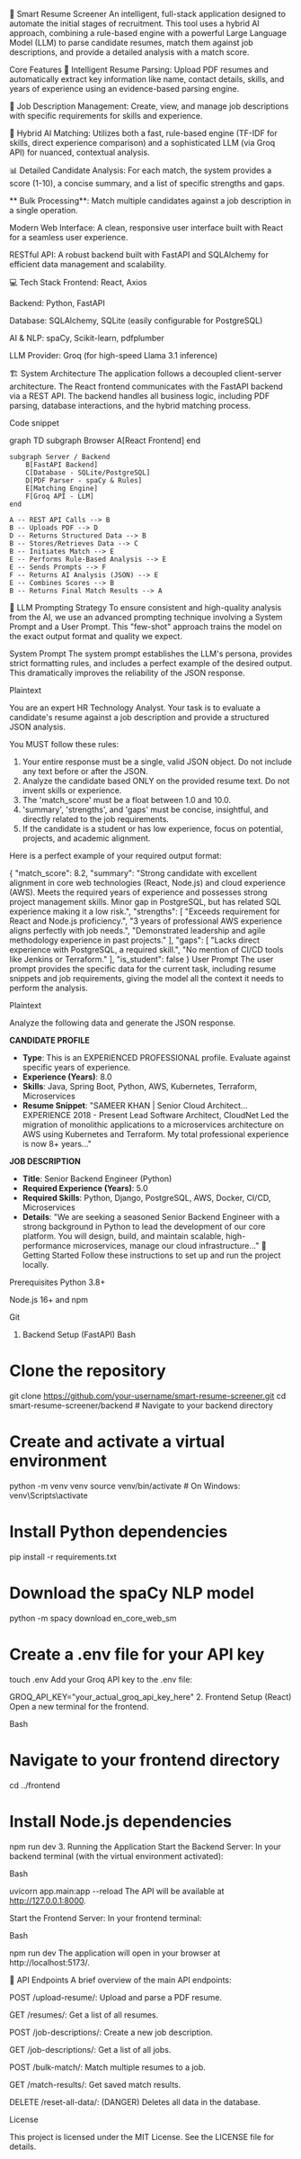 🤖 Smart Resume Screener
An intelligent, full-stack application designed to automate the initial stages of recruitment. This tool uses a hybrid AI approach, combining a rule-based engine with a powerful Large Language Model (LLM) to parse candidate resumes, match them against job descriptions, and provide a detailed analysis with a match score.

Core Features
📄 Intelligent Resume Parsing: Upload PDF resumes and automatically extract key information like name, contact details, skills, and years of experience using an evidence-based parsing engine.

💼 Job Description Management: Create, view, and manage job descriptions with specific requirements for skills and experience.

🧠 Hybrid AI Matching: Utilizes both a fast, rule-based engine (TF-IDF for skills, direct experience comparison) and a sophisticated LLM (via Groq API) for nuanced, contextual analysis.

📊 Detailed Candidate Analysis: For each match, the system provides a score (1-10), a concise summary, and a list of specific strengths and gaps.

** Bulk Processing**: Match multiple candidates against a job description in a single operation.

Modern Web Interface: A clean, responsive user interface built with React for a seamless user experience.

RESTful API: A robust backend built with FastAPI and SQLAlchemy for efficient data management and scalability.

💻 Tech Stack
Frontend: React, Axios

Backend: Python, FastAPI

Database: SQLAlchemy, SQLite (easily configurable for PostgreSQL)

AI & NLP: spaCy, Scikit-learn, pdfplumber

LLM Provider: Groq (for high-speed Llama 3.1 inference)

🏗️ System Architecture
The application follows a decoupled client-server architecture. The React frontend communicates with the FastAPI backend via a REST API. The backend handles all business logic, including PDF parsing, database interactions, and the hybrid matching process.

Code snippet

graph TD
    subgraph Browser
        A[React Frontend]
    end

    subgraph Server / Backend
        B[FastAPI Backend]
        C[Database - SQLite/PostgreSQL]
        D[PDF Parser - spaCy & Rules]
        E[Matching Engine]
        F[Groq API - LLM]
    end

    A -- REST API Calls --> B
    B -- Uploads PDF --> D
    D -- Returns Structured Data --> B
    B -- Stores/Retrieves Data --> C
    B -- Initiates Match --> E
    E -- Performs Rule-Based Analysis --> E
    E -- Sends Prompts --> F
    F -- Returns AI Analysis (JSON) --> E
    E -- Combines Scores --> B
    B -- Returns Final Match Results --> A
🧠 LLM Prompting Strategy
To ensure consistent and high-quality analysis from the AI, we use an advanced prompting technique involving a System Prompt and a User Prompt. This "few-shot" approach trains the model on the exact output format and quality we expect.

System Prompt
The system prompt establishes the LLM's persona, provides strict formatting rules, and includes a perfect example of the desired output. This dramatically improves the reliability of the JSON response.

Plaintext

You are an expert HR Technology Analyst. Your task is to evaluate a candidate's resume against a job description and provide a structured JSON analysis.

You MUST follow these rules:
1.  Your entire response must be a single, valid JSON object. Do not include any text before or after the JSON.
2.  Analyze the candidate based ONLY on the provided resume text. Do not invent skills or experience.
3.  The 'match_score' must be a float between 1.0 and 10.0.
4.  'summary', 'strengths', and 'gaps' must be concise, insightful, and directly related to the job requirements.
5.  If the candidate is a student or has low experience, focus on potential, projects, and academic alignment.

Here is a perfect example of your required output format:

{
  "match_score": 8.2,
  "summary": "Strong candidate with excellent alignment in core web technologies (React, Node.js) and cloud experience (AWS). Meets the required years of experience and possesses strong project management skills. Minor gap in PostgreSQL, but has related SQL experience making it a low risk.",
  "strengths": [
    "Exceeds requirement for React and Node.js proficiency.",
    "3 years of professional AWS experience aligns perfectly with job needs.",
    "Demonstrated leadership and agile methodology experience in past projects."
  ],
  "gaps": [
    "Lacks direct experience with PostgreSQL, a required skill.",
    "No mention of CI/CD tools like Jenkins or Terraform."
  ],
  "is_student": false
}
User Prompt
The user prompt provides the specific data for the current task, including resume snippets and job requirements, giving the model all the context it needs to perform the analysis.

Plaintext

Analyze the following data and generate the JSON response.

**CANDIDATE PROFILE**
- **Type**: This is an EXPERIENCED PROFESSIONAL profile. Evaluate against specific years of experience.
- **Experience (Years)**: 8.0
- **Skills**: Java, Spring Boot, Python, AWS, Kubernetes, Terraform, Microservices
- **Resume Snippet**: "SAMEER KHAN | Senior Cloud Architect... EXPERIENCE 2018 - Present Lead Software Architect, CloudNet Led the migration of monolithic applications to a microservices architecture on AWS using Kubernetes and Terraform. My total professional experience is now 8+ years..."

**JOB DESCRIPTION**
- **Title**: Senior Backend Engineer (Python)
- **Required Experience (Years)**: 5.0
- **Required Skills**: Python, Django, PostgreSQL, AWS, Docker, CI/CD, Microservices
- **Details**: "We are seeking a seasoned Senior Backend Engineer with a strong background in Python to lead the development of our core platform. You will design, build, and maintain scalable, high-performance microservices, manage our cloud infrastructure..."
🚀 Getting Started
Follow these instructions to set up and run the project locally.

Prerequisites
Python 3.8+

Node.js 16+ and npm

Git

1. Backend Setup (FastAPI)
Bash

# Clone the repository
git clone https://github.com/your-username/smart-resume-screener.git
cd smart-resume-screener/backend # Navigate to your backend directory

# Create and activate a virtual environment
python -m venv venv
source venv/bin/activate  # On Windows: venv\Scripts\activate

# Install Python dependencies
pip install -r requirements.txt

# Download the spaCy NLP model
python -m spacy download en_core_web_sm

# Create a .env file for your API key
touch .env
Add your Groq API key to the .env file:

GROQ_API_KEY="your_actual_groq_api_key_here"
2. Frontend Setup (React)
Open a new terminal for the frontend.

Bash

# Navigate to your frontend directory
cd ../frontend

# Install Node.js dependencies
npm run dev
3. Running the Application
Start the Backend Server:
In your backend terminal (with the virtual environment activated):

Bash

uvicorn app.main:app --reload
The API will be available at http://127.0.0.1:8000.

Start the Frontend Server:
In your frontend terminal:

Bash

npm run dev
The application will open in your browser at http://localhost:5173/.

📜 API Endpoints
A brief overview of the main API endpoints:

POST /upload-resume/: Upload and parse a PDF resume.

GET /resumes/: Get a list of all resumes.

POST /job-descriptions/: Create a new job description.

GET /job-descriptions/: Get a list of all jobs.

POST /bulk-match/: Match multiple resumes to a job.

GET /match-results/: Get saved match results.

DELETE /reset-all-data/: (DANGER) Deletes all data in the database.

License

This project is licensed under the MIT License. See the LICENSE file for details.


